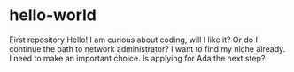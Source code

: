 # hello-world
First repository
Hello!
I am curious about coding, will I like it?  Or do I continue the path to network administrator?  I want to find my niche already.  I need to make an important choice.  Is applying for Ada the next step?
